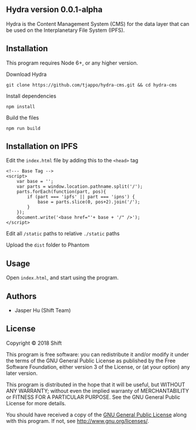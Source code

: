 ## Hydra version 0.0.1-alpha
Hydra is the Content Management System (CMS) for the data layer that can be used on the Interplanetary File System (IPFS).

## Installation

This program requires Node 6+, or any higher version.

Download Hydra
```
git clone https://github.com/tjappo/hydra-cms.git && cd hydra-cms
```

Install dependencies
```
npm install
```

Build the files
```
npm run build
```

## Installation on IPFS

Edit the `index.html` file by adding this to the `<head>` tag 

```
<!--- Base Tag -->
<script>
    var base = '';
    var parts = window.location.pathname.split('/');
    parts.forEach(function(part, pos){
        if (part === 'ipfs' || part === 'ipns') {
            base = parts.slice(0, pos+2).join('/');
        }
    });
    document.write('<base href="'+ base + '/" />');
</script>
```

Edit all `/static` paths to relative `./static` paths

Upload the `dist` folder to Phantom   

## Usage

Open `index.html`, and start using the program.

## Authors
- Jasper Hu (Shift Team)

## License

Copyright © 2018 Shift

This program is free software: you can redistribute it and/or modify it under the terms of the GNU General Public License as published by the Free Software Foundation, either version 3 of the License, or (at your option) any later version.

This program is distributed in the hope that it will be useful, but WITHOUT ANY WARRANTY; without even the implied warranty of MERCHANTABILITY or FITNESS FOR A PARTICULAR PURPOSE.  See the GNU General Public License for more details.

You should have received a copy of the [GNU General Public License](https://github.com/ShiftNrg/hydra/tree/master/LICENSE) along with this program.  If not, see <http://www.gnu.org/licenses/>.
